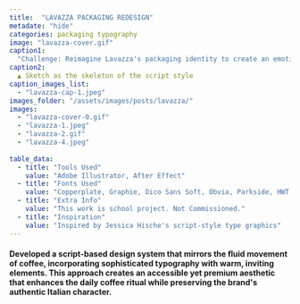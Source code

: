 ```yaml
---
title:  "LAVAZZA PACKAGING REDESIGN"
metadate: "hide"
categories: packaging typography
image: "lavazza-cover.gif"
caption1: 
  "Challenge: Reimagine Lavazza's packaging identity to create an emotional connection with urban coffee enthusiasts while maintaining the brand's premium positioning and rich heritage in contemporary coffee culture."
caption2: 
  ▲ Sketch as the skeleton of the script style
caption_images_list: 
  - "lavazza-cap-1.jpeg"
images_folder: "/assets/images/posts/lavazza/"
images:
  - "lavazza-cover-0.gif"
  - "lavazza-1.jpeg"
  - "lavazza-2.gif"
  - "lavazza-4.jpeg"
  
table_data:
  - title: "Tools Used"
    value: "Adobe Illustrator, After Effect"
  - title: "Fonts Used"
    value: "Copperplate, Graphie, Dico Sans Soft, Obvia, Parkside, HWT Catchwords"
  - title: "Extra Info"
    value: "This work is school project. Not Commissioned." 
  - title: "Inspiration"
    value: "Inspired by Jessica Hische's script-style type graphics"  
---
```

#### Developed a script-based design system that mirrors the fluid movement of coffee, incorporating sophisticated typography with warm, inviting elements. This approach creates an accessible yet premium aesthetic that enhances the daily coffee ritual while preserving the brand's authentic Italian character.

<!--
<br>
↳ A flexible visual identity adapts to different aspect ratios while maintaining a consistentcy.
<br>
↳ Pistachio color is used appropriately throughout the graphics as an accent.
<br>
↳ A coaster was created using an abstract cow shape variation, incorporating traditional Italian pattern elements.
<br>
↳ For the campaign, G’ stands for Good, which connects with Australian culture: “G’day,” “G’People,” and “Great Gelato.”
<br>
↳ Merchandise was also created with the venue's heritage in mind, featuring the tagline.
-->